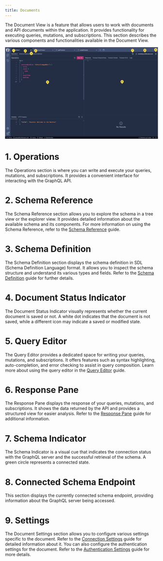 ```yaml
---
title: Documents
---
```


The Document View is a feature that allows users to work with documents and API documents within the application. It provides functionality for executing queries, mutations, and subscriptions. This section describes the various components and functionalities available in the Document View.

![Image](images/document-0.png)

# 1. Operations
The Operations section is where you can write and execute your queries, mutations, and subscriptions. It provides a convenient interface for interacting with the GraphQL API.

# 2. Schema Reference
The Schema Reference section allows you to explore the schema in a tree view or the explorer view. It provides detailed information about the available schema and its components. For more information on using the Schema Reference, refer to the [Schema Reference](/docs/bananacakepop/v2/documents/schema-reference) guide.

# 3. Schema Definition
The Schema Definition section displays the schema definition in SDL (Schema Definition Language) format. It allows you to inspect the schema structure and understand its various types and fields. Refer to the [Schema Definition](/docs/bananacakepop/v2/documents/schema-definition) guide for further details.

# 4. Document Status Indicator
The Document Status Indicator visually represents whether the current document is saved or not. A white dot indicates that the document is not saved, while a different icon may indicate a saved or modified state.

# 5. Query Editor
The Query Editor provides a dedicated space for writing your queries, mutations, and subscriptions. It offers features such as syntax highlighting, auto-completion, and error checking to assist in query composition. Learn more about using the query editor in the [Query Editor](/docs/bananacakepop/v2/documents/query-editor) guide.

# 6. Response Pane
The Response Pane displays the response of your queries, mutations, and subscriptions. It shows the data returned by the API and provides a structured view for easier analysis. Refer to the [Response Pane](/docs/bananacakepop/v2/documents/response-pane) guide for additional information.

# 7. Schema Indicator
The Schema Indicator is a visual cue that indicates the connection status with the GraphQL server and the successful retrieval of the schema. A green circle represents a connected state.

# 8. Connected Schema Endpoint
This section displays the currently connected schema endpoint, providing information about the GraphQL server being accessed.

# 9. Settings
The Document Settings section allows you to configure various settings specific to the document. Refer to the [Connection Settings](/docs/bananacakepop/v2/documents/connection-settings) guide for detailed information about it. You can also configure the authentication settings for the document. Refer to the [Authentication Settings](/docs/bananacakepop/v2/documents/authentication) guide for more details.
